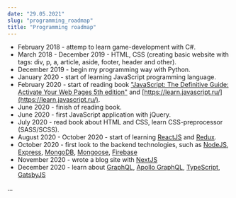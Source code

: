 ```yaml
---
date: "29.05.2021"
slug: "programming_roadmap"
title: "Programming roadmap"
---
```


* February 2018 - attemp to learn game-development with C#.
* March 2018 - December 2019 - HTML, CSS (creating basic website with tags: div, p, a, article, aside, footer, header and other).
* December 2019 - begin my programming way with Python.
* January 2020 - start of learning JavaScript programming language.
* February 2020 - start of reading book ["JavaScript: The Definitive Guide: Activate Your Web Pages 5th edition"](https://www.amazon.com/JavaScript-Definitive-Guide-Activate-Guides/dp/0596805527) and [https://learn.javascript.ru/](https://learn.javascript.ru/).
* June 2020 - finish of reading book. 
* June 2020 - first JavaScript application with jQuery.
* July 2020 - read book about HTML and CSS, learn CSS-preprocessor (SASS/SCSS).
* August 2020 - October 2020 - start of learning [ReactJS](https://ru.reactjs.org/docs/getting-started.html) and [Redux](https://redux.js.org/).
* October 2020 - first look to the backend technologies, such as [NodeJS](https://nodejs.org/ru/), [Express](https://expressjs.com/ru/), [MongoDB](https://www.mongodb.com/), [Mongoose](https://mongoosejs.com/), [Firebase](https://firebase.google.com/)
* November 2020 - wrote a blog site with [NextJS](https://nextjs.org/)
* December 2020 - learn about [GraphQL](https://graphql.org), [Apollo GraphQL](https://www.apollographql.com/), [TypeScript](https://www.typescriptlang.org/), [GatsbyJS](https://www.gatsbyjs.com/docs/quick-start/)
 
...